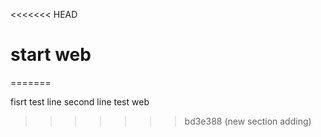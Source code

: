 <<<<<<< HEAD
# start web
=======

fisrt test line
second line test web
>>>>>>> bd3e388 (new section adding)
